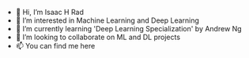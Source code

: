 - 👋 Hi, I’m Isaac H Rad
- 👀 I’m interested in Machine Learning and Deep Learning
- 🌱 I’m currently learning 'Deep Learning Specialization' by Andrew Ng
- 💞️ I’m looking to collaborate on ML and DL projects
- 📫 You can find me here

<!---
Isaac5783/Isaac5783 is a ✨ special ✨ repository because its `README.md` (this file) appears on your GitHub profile.
You can click the Preview link to take a look at your changes.
--->

